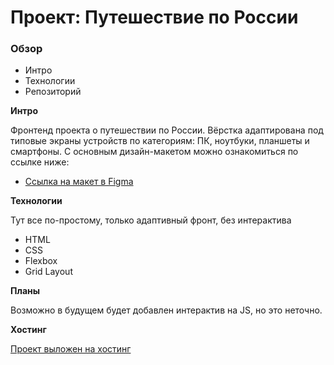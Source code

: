 # Проект: Путешествие по России

### Обзор
* Интро
* Технологии
* Репозиторий

**Интро**

Фронтенд проекта о путешествии по России. 
Вёрстка адаптирована под типовые экраны устройств по категориям: ПК, ноутбуки, планшеты и смартфоны. 
С основным дизайн-макетом можно ознакомиться по ссылке ниже:
* [Ссылка на макет в Figma](https://www.figma.com/file/5S2WSbEFL6awjVWJ0NWL8Q/Sprint-3_-Russia-_-desktop-%2B-mobile?node-id=28503%3A0)


**Технологии**

Тут все по-простому, только адаптивный фронт, без интерактива

* HTML
* CSS
* Flexbox
* Grid Layout

**Планы**

Возможно в будущем будет добавлен интерактив на JS, но это неточно. 

**Хостинг**

[Проект выложен на хостинг]()